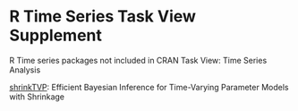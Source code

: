 # R Time Series Task View Supplement
R Time series packages not included in CRAN Task View: Time Series Analysis

[shrinkTVP](https://cran.r-project.org/web/packages/shrinkTVP/index.html): Efficient Bayesian Inference for Time-Varying Parameter Models with Shrinkage
